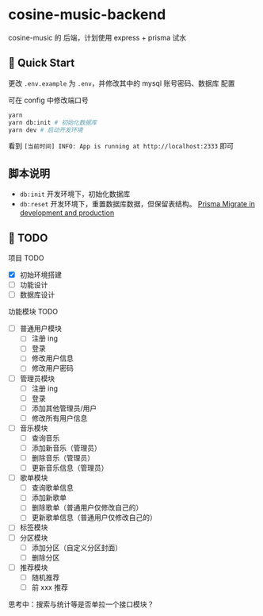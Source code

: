 # cosine-music-backend

cosine-music 的 后端，计划使用 express + prisma 试水

## 🍨 Quick Start

更改 `.env.example` 为 `.env`，并修改其中的 mysql 账号密码、数据库 配置

可在 config 中修改端口号

```bash
yarn
yarn db:init # 初始化数据库
yarn dev # 启动开发环境
```

看到 `[当前时间] INFO: App is running at http://localhost:2333` 即可

## 脚本说明

- `db:init` 开发环境下，初始化数据库
- `db:reset` 开发环境下，重置数据库数据，但保留表结构。 [Prisma Migrate in development and production](https://www.prisma.io/docs/concepts/components/prisma-migrate/migrate-development-production#reset-the-development-database)

## 🍦 TODO

项目 TODO

- [x] 初始环境搭建
- [ ] 功能设计
- [ ] 数据库设计

功能模块 TODO

- [ ] 普通用户模块
  - [ ] 注册 ing
  - [ ] 登录
  - [ ] 修改用户信息
  - [ ] 修改用户密码
- [ ] 管理员模块
  - [ ] 注册 ing
  - [ ] 登录
  - [ ] 添加其他管理员/用户
  - [ ] 修改所有用户信息
- [ ] 音乐模块
  - [ ] 查询音乐
  - [ ] 添加新音乐（管理员）
  - [ ] 删除音乐（管理员）
  - [ ] 更新音乐信息（管理员）
- [ ] 歌单模块
  - [ ] 查询歌单信息
  - [ ] 添加新歌单
  - [ ] 删除歌单（普通用户仅修改自己的）
  - [ ] 更新歌单信息（普通用户仅修改自己的）
- [ ] 标签模块
- [ ] 分区模块
  - [ ] 添加分区（自定义分区封面）
  - [ ] 删除分区
- [ ] 推荐模块
  - [ ] 随机推荐
  - [ ] 前 xxx 推荐

思考中：搜索与统计等是否单拉一个接口模块？
